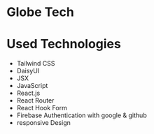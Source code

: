 # Globe Tech

# Used Technologies
* Tailwind CSS
* DaisyUI
* JSX
* JavaScript
* React.js
* React Router
* React Hook Form
* Firebase Authentication with google & github
* responsive Design